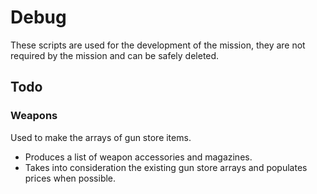 # Debug

These scripts are used for the development of the mission, they are not required by the mission and can be safely deleted.

## Todo
### Weapons

Used to make the arrays of gun store items.

* Produces a list of weapon accessories and magazines.
* Takes into consideration the existing gun store arrays and populates prices when possible.
